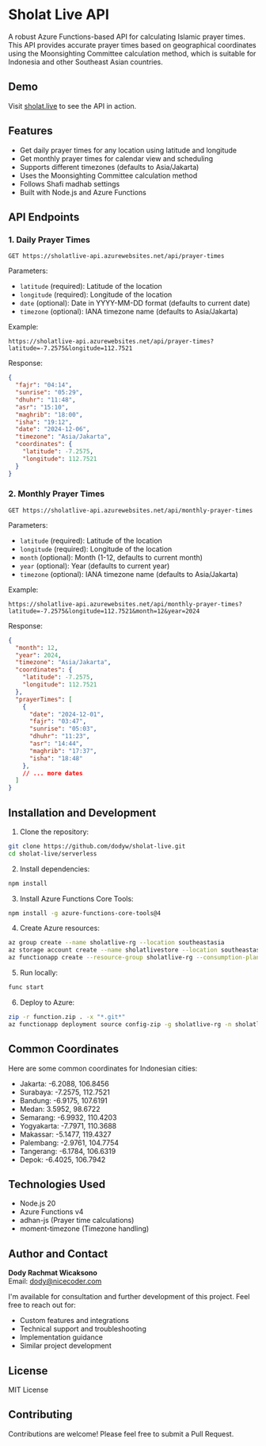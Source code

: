 # Sholat Live API

A robust Azure Functions-based API for calculating Islamic prayer times. This API provides accurate prayer times based on geographical coordinates using the Moonsighting Committee calculation method, which is suitable for Indonesia and other Southeast Asian countries.

## Demo

Visit [sholat.live](https://sholat.live) to see the API in action.

## Features

- Get daily prayer times for any location using latitude and longitude
- Get monthly prayer times for calendar view and scheduling
- Supports different timezones (defaults to Asia/Jakarta)
- Uses the Moonsighting Committee calculation method
- Follows Shafi madhab settings
- Built with Node.js and Azure Functions

## API Endpoints

### 1. Daily Prayer Times

```
GET https://sholatlive-api.azurewebsites.net/api/prayer-times
```

Parameters:
- `latitude` (required): Latitude of the location
- `longitude` (required): Longitude of the location
- `date` (optional): Date in YYYY-MM-DD format (defaults to current date)
- `timezone` (optional): IANA timezone name (defaults to Asia/Jakarta)

Example:
```
https://sholatlive-api.azurewebsites.net/api/prayer-times?latitude=-7.2575&longitude=112.7521
```

Response:
```json
{
  "fajr": "04:14",
  "sunrise": "05:29",
  "dhuhr": "11:48",
  "asr": "15:10",
  "maghrib": "18:00",
  "isha": "19:12",
  "date": "2024-12-06",
  "timezone": "Asia/Jakarta",
  "coordinates": {
    "latitude": -7.2575,
    "longitude": 112.7521
  }
}
```

### 2. Monthly Prayer Times

```
GET https://sholatlive-api.azurewebsites.net/api/monthly-prayer-times
```

Parameters:
- `latitude` (required): Latitude of the location
- `longitude` (required): Longitude of the location
- `month` (optional): Month (1-12, defaults to current month)
- `year` (optional): Year (defaults to current year)
- `timezone` (optional): IANA timezone name (defaults to Asia/Jakarta)

Example:
```
https://sholatlive-api.azurewebsites.net/api/monthly-prayer-times?latitude=-7.2575&longitude=112.7521&month=12&year=2024
```

Response:
```json
{
  "month": 12,
  "year": 2024,
  "timezone": "Asia/Jakarta",
  "coordinates": {
    "latitude": -7.2575,
    "longitude": 112.7521
  },
  "prayerTimes": [
    {
      "date": "2024-12-01",
      "fajr": "03:47",
      "sunrise": "05:03",
      "dhuhr": "11:23",
      "asr": "14:44",
      "maghrib": "17:37",
      "isha": "18:48"
    },
    // ... more dates
  ]
}
```

## Installation and Development

1. Clone the repository:
```bash
git clone https://github.com/dodyw/sholat-live.git
cd sholat-live/serverless
```

2. Install dependencies:
```bash
npm install
```

3. Install Azure Functions Core Tools:
```bash
npm install -g azure-functions-core-tools@4
```

4. Create Azure resources:
```bash
az group create --name sholatlive-rg --location southeastasia
az storage account create --name sholatlivestore --location southeastasia --resource-group sholatlive-rg --sku Standard_LRS
az functionapp create --resource-group sholatlive-rg --consumption-plan-location southeastasia --runtime node --runtime-version 20 --functions-version 4 --name sholatlive-api --storage-account sholatlivestore
```

5. Run locally:
```bash
func start
```

6. Deploy to Azure:
```bash
zip -r function.zip . -x "*.git*"
az functionapp deployment source config-zip -g sholatlive-rg -n sholatlive-api --src function.zip
```

## Common Coordinates

Here are some common coordinates for Indonesian cities:

- Jakarta: -6.2088, 106.8456
- Surabaya: -7.2575, 112.7521
- Bandung: -6.9175, 107.6191
- Medan: 3.5952, 98.6722
- Semarang: -6.9932, 110.4203
- Yogyakarta: -7.7971, 110.3688
- Makassar: -5.1477, 119.4327
- Palembang: -2.9761, 104.7754
- Tangerang: -6.1784, 106.6319
- Depok: -6.4025, 106.7942

## Technologies Used

- Node.js 20
- Azure Functions v4
- adhan-js (Prayer time calculations)
- moment-timezone (Timezone handling)

## Author and Contact

**Dody Rachmat Wicaksono**  
Email: dody@nicecoder.com

I'm available for consultation and further development of this project. Feel free to reach out for:
- Custom features and integrations
- Technical support and troubleshooting
- Implementation guidance
- Similar project development

## License

MIT License

## Contributing

Contributions are welcome! Please feel free to submit a Pull Request.
